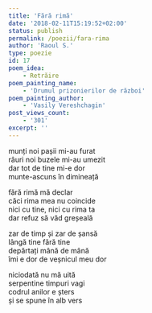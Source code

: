 ```yaml
---
title: 'Fără rimă'
date: '2018-02-11T15:19:52+02:00'
status: publish
permalink: /poezii/fara-rima
author: 'Raoul S.'
type: poezie
id: 17
poem_idea:
    - Retrăire
poem_painting_name:
    - 'Drumul prizonierilor de război'
poem_painting_author:
    - 'Vasily Vereshchagin'
post_views_count:
    - '301'
excerpt: ''
---
```

munți noi pașii mi-au furat  
râuri noi buzele mi-au umezit  
dar tot de tine mi-e dor  
munte-ascuns în dimineață

fără rimă mă declar  
căci rima mea nu coincide  
nici cu tine, nici cu rima ta  
dar refuz să văd greșeală

zar de timp și zar de șansă  
lângă tine fără tine  
depărtați mână de mână  
îmi e dor de veșnicul meu dor

niciodată nu mă uită  
serpentine timpuri vagi  
codrul anilor e șters  
și se spune în alb vers